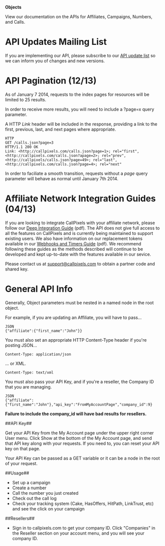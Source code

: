 **Objects**

View our documentation on the APIs for Affiliates, Campaigns, Numbers, and Calls.

API Updates Mailing List
========================

If you are implementing our API, please subscribe to our [API update list](http://eepurl.com/vba4b) so we can inform you of changes and new versions. 

API Pagination (12/13)
======================

As of January 7 2014, requests to the index pages for resources will be limited to 25 results.

In order to receive more results, you will need to include a ?page=x query parameter.

A HTTP *Link* header will be included in the response, providing a link to the first, previous, last, and next pages where appropriate.

~~~~
HTTP
GET /calls.json?page=3
HTTP/1.1 200 OK
Link: <http://callpixels.com/calls.json?page=1>; rel="first", <http://callpixels.com/calls.json?apage=2>; rel="prev", <http://callpixels/calls.json?page=49>; rel="last", <http://callpixels.com/calls.json?page=4>; rel="next"
~~~~

In order to faciliate a smooth transition, requests without a *page* query parameter will behave as normal until January 7th 2014.

Affiliate Network Integration Guides (04/13)
============================================

If you are looking to integrate CallPixels with your affiliate network, please follow our [Deep Integration Guide](https://s3.amazonaws.com/callpixels/CallPixels+Deep_Integration_V1.1.0.pdf) (pdf). The API does not give full access to all the features on CallPixels and is currently being maintained to support existing users. We also have information on our replacement tokens available in our [Webhooks and Timers Guide](https://s3.amazonaws.com/callpixels/CallPixels+Implementation+Guide_Webhooks_Timers_V1.0.2.pdf) (pdf).
We recommend following these guides as the methods described will continue to be developed and kept up-to-date with the features available in our sevice.

Please contact us at [support@callpixels.com](mailto:support@callpixels.com) to obtain a partner code and shared key.

General API Info
================

Generally, Object parameters must be nested in a named node in the root object.

For example, if you are updating an Affiliate, you will have to pass...

~~~~
JSON
{"affiliate":{"first_name":"John"}}
~~~~

You must also set an appropriate HTTP Content-Type header if you're posting JSON...

    Content-Type: application/json
... or XML.
    
    Content-Type: text/xml

You must also pass your API Key, and if you're a reseller, the Company ID that you are managing.

~~~~
JSON
{"affiliate":{"first_name":"John"},"api_key":"FromMyAccountPage","company_id":9}
~~~~

**Failure to include the company_id will have bad results for resellers.**

##API Key##

Get your API Key from the My Account page under the upper right corner User menu. Click Show at the bottom of the My Account page, and send that API key along with your requests. If you need to, you can reset your API key on that page.

Your API Key can be passed as a GET variable or it can be a node in the root of your request.

##Usage##

* Set up a campaign
* Create a number
* Call the number you just created
* Check out the call log
* Check your tracking system (Cake, HasOffers, HitPath, LinkTrust, etc) and see the click on your campaign

##Resellers##

* Sign in to callpixels.com to get your company ID. Click "Companies" in the Reseller section on your account menu, and you will see your company ID.


